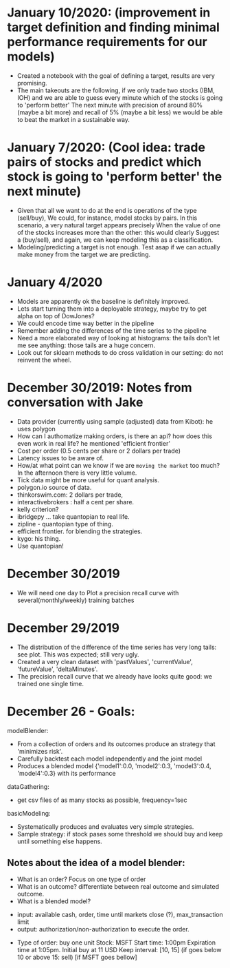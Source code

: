 
January 10/2020: (improvement in target definition and finding minimal performance requirements for our models)
===================================================
* Created a notebook with the goal of defining a target, results are very promising.
* The main takeouts are the following, if we only trade two stocks (IBM, IOH) and we are able to guess every minute which of the stocks is going to 'perform better'
The next minute with precision of around 80% (maybe a bit more) and recall of 5% (maybe a bit less) we would be able to beat the market in a sustainable way.


January 7/2020: (Cool idea: trade pairs of stocks and predict which stock is going to 'perform better' the next minute)
===================================================
* Given that all we want to do at the end is operations of the type (sell/buy), We could, for instance, model stocks by pairs. In this scenario, a very natural target appears precisely
When the value of one of the stocks increases more than the other: this would clearly
Suggest a (buy/sell), and again, we can keep modeling this as a classification.
* Modeling/predicting a target is not enough. Test asap if we can actually make money from the target we are predicting.


January 4/2020
=====================================================
* Models are apparently ok the baseline is definitely improved.
* Lets start turning them into a deployable strategy, maybe try to get alpha on top of DowJones?
* We could encode time way better in the pipeline
* Remember adding the differences of the time series to the pipeline
* Need a more elaborated way of looking at histograms: the tails don't let me see anything: those tails are a huge concern.
* Look out for sklearn methods to do cross validation in our setting: do not reinvent the wheel.


December 30/2019: Notes from conversation with Jake
=====================================================
* Data provider (currently using sample (adjusted) data from Kibot): he uses polygon
* How can I authomatize making orders, is there an api? how does this even work in real life? he mentioned 'efficient frontier'
* Cost per order (0.5 cents per share or 2 dollars per trade)
* Latency issues to be aware of.
* How/at what point can we know if we are `moving the market` too much? In the afternoon there is very little volume.
* Tick data might be more useful for quant analysis.
* polygon.io source of data.
* thinkorswim.com: 2 dollars per trade, 
* interactivebrokers : half a cent per share.
* kelly criterion?
* ibridgepy ... take quantopian to real life.
* zipline - quantopian type of thing.
* efficient frontier. for blending the strategies.
* kygo: his thing.
* Use quantopian!


December 30/2019
=====================================================
* We will need one day to Plot a precision recall curve with several(monthly/weekly) training batches


December 29/2019
=====================================================
* The distribution of the difference of the time series has very long tails: see plot. This was expected; still very ugly.
* Created a very clean dataset with 'pastValues', 'currentValue', 'futureValue', 'deltaMinutes'. 
* The precision recall curve that we already have looks quite good: we trained one single time.


December 26 - Goals:
===================================================
modelBlender: 
* From a collection of orders and its outcomes produce an strategy that 'minimizes risk'. 
* Carefully backtest each model independently and the joint model
* Produces a blended model {'model1':0.0, 'model2':0.3, 'model3':0.4, 'model4':0.3} with its performance

dataGathering: 
* get csv files of as many stocks as possible, frequency=1sec

basicModeling: 
* Systematically produces and evaluates very simple strategies. 
* Sample strategy: if stock pases some threshold we should buy and keep until something else happens.


## Notes about the idea of a model blender:
* What is an order? Focus on one type of order
* What is an outcome? differentiate between real outcome and simulated outcome.
* What is a blended model?
- input: available cash, order, time until markets close (?), max_transaction limit
- output: authorization/non-authorization to execute the order.

* Type of order: buy one unit
 Stock: MSFT
 Start time: 1:00pm
 Expiration time at 1:05pm. 
 Initial buy at 11 USD 
 Keep interval: [10, 15] (if goes below 10 or above 15: sell)
 [if MSFT goes bellow]
